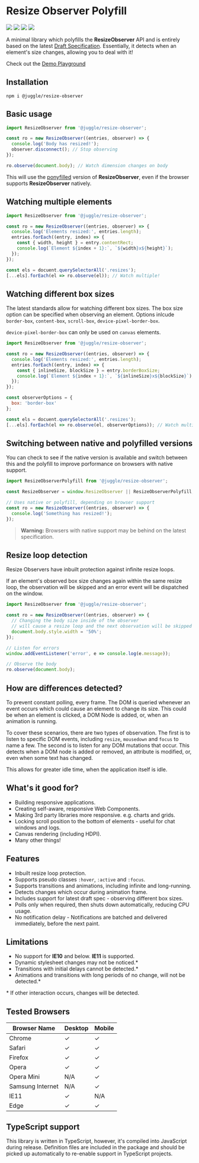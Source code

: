 # Resize Observer Polyfill

![](https://img.shields.io/circleci/project/github/juggle/resize-observer/master.svg?logo=circleci&style=for-the-badge)
![](https://img.shields.io/coveralls/github/juggle/resize-observer.svg?logoColor=white&style=for-the-badge)
![](https://img.shields.io/bundlephobia/minzip/@juggle/resize-observer.svg?colorB=%233399ff&style=for-the-badge)
![](https://img.shields.io/npm/l/@juggle/resize-observer.svg?colorB=%233399ff&style=for-the-badge)

A minimal library which polyfills the **ResizeObserver** API and is entirely based on the latest [Draft Specification](https://drafts.csswg.org/resize-observer-1/). Essentially, it detects when an element's size changes, allowing you to deal with it!

Check out the [Demo Playground](https://codesandbox.io/embed/myqzvpmmy9?hidenavigation=1&module=%2Fsrc%2Findex.js&view=preview)


## Installation
``` shell
npm i @juggle/resize-observer
```

## Basic usage
``` js
import ResizeObserver from '@juggle/resize-observer';

const ro = new ResizeObserver((entries, observer) => {
  console.log('Body has resized!');
  observer.disconnect(); // Stop observing
});

ro.observe(document.body); // Watch dimension changes on body
```
This will use the [ponyfilled](https://github.com/sindresorhus/ponyfill) version of **ResizeObserver**, even if the browser supports **ResizeObserver** natively.

## Watching multiple elements
``` js
import ResizeObserver from '@juggle/resize-observer';

const ro = new ResizeObserver((entries, observer) => {
  console.log('Elements resized:', entries.length);
  entries.forEach((entry, index) => {
    const { width, height } = entry.contentRect;
    console.log(`Element ${index + 1}:`, `${width}x${height}`);
  });
});

const els = docuent.querySelectorAll('.resizes');
[...els].forEach(el => ro.observe(el)); // Watch multiple!
```

## Watching different box sizes

The latest standards allow for watching different box sizes. The box size option can be specified when observing an element. Options inlcude `border-box`, `content-box`, `scroll-box`, `device-pixel-border-box`.

`device-pixel-border-box` can only be used on `canvas` elements.
``` js
import ResizeObserver from '@juggle/resize-observer';

const ro = new ResizeObserver((entries, observer) => {
  console.log('Elements resized:', entries.length);
  entries.forEach((entry, index) => {
    const { inlineSize, blockSize } = entry.borderBoxSize;
    console.log(`Element ${index + 1}:`, `${inlineSize}x${blockSize}`);
  });
});

const observerOptions = {
  box: 'border-box'
};

const els = docuent.querySelectorAll('.resizes');
[...els].forEach(el => ro.observe(el, observerOptions)); // Watch multiple!
```


## Switching between native and polyfilled versions

You can check to see if the native version is available and switch between this and the polyfill to improve porformance on browsers with native support.

``` js
import ResizeObserverPolyfill from '@juggle/resize-observer';

const ResizeObserver = window.ResizeObserver || ResizeObserverPolyfill;

// Uses native or polyfill, depending on browser support
const ro = new ResizeObserver((entries, observer) => {
  console.log('Something has resized!');
});
```

> **Warning:** Browsers with native support may be behind on the latest specification.


## Resize loop detection

Resize Observers have inbuilt protection against infinite resize loops.

If an element's observed box size changes again within the same resize loop, the observation will be skipped and an error event will be dispatched on the window.

```js
import ResizeObserver from '@juggle/resize-observer';

const ro = new ResizeObserver((entries, observer) => {
  // Changing the body size inside of the observer
  // will cause a resize loop and the next observation will be skipped
  document.body.style.width = '50%';
});

// Listen for errors
window.addEventListener('error', e => console.log(e.message));

// Observe the body
ro.observe(document.body);
```


## How are differences detected?

To prevent constant polling, every frame. The DOM is queried whenever an event occurs which could cause an element to change its size. This could be when an element is clicked, a DOM Node is added, or, when an animation is running.

To cover these scenarios, there are two types of observation. The first is to listen to specific DOM events, including `resize`, `mousedown` and `focus` to name a few. The second is to listen for any DOM mutations that occur. This detects when a DOM node is added or removed, an attribute is modified, or, even when some text has changed.

This allows for greater idle time, when the application itself is idle.


## What's it good for?

- Building responsive applications.
- Creating self-aware, responsive Web Components.
- Making 3rd party libraries more responsive. e.g. charts and grids.
- Locking scroll position to the bottom of elements - useful for chat windows and logs.
- Canvas rendering (including HDPI).
- Many other things!


## Features

- Inbuilt resize loop protection.
- Supports pseudo classes `:hover`, `:active` and `:focus`.
- Supports transitions and animations, including infinite and long-running.
- Detects changes which occur during animation frame.
- Includes support for latest draft spec - observing different box sizes.
- Polls only when required, then shuts down automatically, reducing CPU usage.
- No notification delay - Notifications are batched and delivered immediately, before the next paint.


## Limitations

- No support for **IE10** and below. **IE11** is supported.
- Dynamic stylesheet changes may not be noticed.*
- Transitions with initial delays cannot be detected.*
- Animations and transitions with long periods of no change, will not be detected.*

\* If other interaction occurs, changes will be detected.


## Tested Browsers
| Browser Name     | Desktop | Mobile |
| ---------------- | ------- | ------ |
| Chrome           | ✓       | ✓      |
| Safari           | ✓       | ✓      |
| Firefox          | ✓       | ✓      |
| Opera            | ✓       | ✓      |
| Opera Mini       | N/A     | ✓      |
| Samsung Internet | N/A     | ✓      |
| IE11             | ✓       | N/A    |
| Edge             | ✓       | ✓      |


## TypeScript support

This library is written in TypeScript, however, it's compiled into JavaScript during release. Definition files are included in the package and should be picked up automatically to re-enable support in TypeScript projects.
